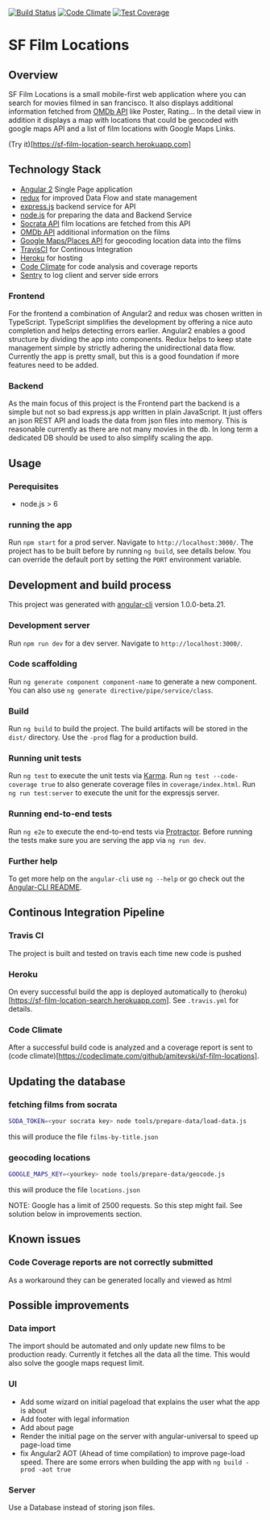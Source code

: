 [![Build Status](https://travis-ci.org/amitevski/sf-film-locations.svg?branch=master)](https://travis-ci.org/amitevski/sf-film-locations)
[![Code Climate](https://codeclimate.com/github/amitevski/sf-film-locations/badges/gpa.svg)](https://codeclimate.com/github/amitevski/sf-film-locations)
[![Test Coverage](https://codeclimate.com/github/amitevski/sf-film-locations/badges/coverage.svg)](https://codeclimate.com/github/amitevski/sf-film-locations/coverage)
# SF Film Locations

## Overview

SF Film Locations is a small mobile-first web application where you can search for movies filmed in san francisco.
It also displays additional information fetched from [OMDb API](https://www.omdbapi.com) like Poster, Rating...
In the detail view in addition it displays a map with locations that could be geocoded with google maps API and a list of film locations with Google Maps Links.

(Try it)[https://sf-film-location-search.herokuapp.com]


## Technology Stack

* [Angular 2](https://angular.io/) Single Page application
* [redux](http://redux.js.org/) for improved Data Flow and state management
* [express.js](http://expressjs.com/) backend service for API
* [node.js](https://nodejs.org) for preparing the data and Backend Service
* [Socrata API](https://data.sfgov.org/Culture-and-Recreation/Film-Locations-in-San-Francisco/yitu-d5am/data) film locations are fetched from this API
* [OMDb API](https://www.omdbapi.com) additional information on the films
* [Google Maps/Places API](https://developers.google.com/maps/documentation/javascript/places-autocomplete) for geocoding location data into the films
* [TravisCI](https://travis-ci.org/) for Continous Integration
* [Heroku](https://heroku.com/) for hosting
* [Code Climate](https://codeclimate.com) for code analysis and coverage reports
* [Sentry](https://sentry.io) to log client and server side errors


### Frontend
For the frontend a combination of Angular2 and redux was chosen written in TypeScript.
TypeScript simplifies the development by offering a nice auto completion and helps detecting errors earlier.
Angular2 enables a good structure by dividing the app into components.
Redux helps to keep state management simple by strictly adhering the unidirectional data flow.
Currently the app is pretty small, but this is a good foundation if more features need to be added.

### Backend
As the main focus of this project is the Frontend part the backend is a simple but not so bad express.js app written in plain JavaScript.
It just offers an json REST API and loads the data from json files into memory.
This is reasonable currently as there are not many movies in the db.
In long term a dedicated DB should be used to also simplify scaling the app.

## Usage

### Perequisites
* node.js > 6

### running the app
Run `npm start` for a prod server. Navigate to `http://localhost:3000/`.
The project has to be built before by running `ng build`, see details below.
You can override the default port by setting the `PORT` environment variable.


## Development and build process

This project was generated with [angular-cli](https://github.com/angular/angular-cli) version 1.0.0-beta.21.

### Development server
Run `npm run dev` for a dev server. Navigate to `http://localhost:3000/`.

### Code scaffolding

Run `ng generate component component-name` to generate a new component. You can also use `ng generate directive/pipe/service/class`.

### Build

Run `ng build` to build the project. The build artifacts will be stored in the `dist/` directory. Use the `-prod` flag for a production build.

### Running unit tests


Run `ng test` to execute the unit tests via [Karma](https://karma-runner.github.io).
Run `ng test --code-coverage true` to also generate coverage files in `coverage/index.html`.
Run `ng run test:server` to execute the unit for the expressjs server.

### Running end-to-end tests

Run `ng e2e` to execute the end-to-end tests via [Protractor](http://www.protractortest.org/).
Before running the tests make sure you are serving the app via `ng run dev`.

### Further help

To get more help on the `angular-cli` use `ng --help` or go check out the [Angular-CLI README](https://github.com/angular/angular-cli/blob/master/README.md).



## Continous Integration Pipeline

### Travis CI
The project is built and tested on travis each time new code is pushed

### Heroku
On every successful build the app is deployed automatically to (heroku)[https://sf-film-location-search.herokuapp.com].
See `.travis.yml` for details.

### Code Climate
After a successful build code is analyzed and a coverage report is sent to (code climate)[https://codeclimate.com/github/amitevski/sf-film-locations].


## Updating the database

### fetching films from socrata

```bash
SODA_TOKEN=<your socrata key> node tools/prepare-data/load-data.js
``` 
this will produce the file `films-by-title.json`

### geocoding locations

```bash
GOOGLE_MAPS_KEY=<yourkey> node tools/prepare-data/geocode.js
``` 
this will produce the file `locations.json`

NOTE: Google has a limit of 2500 requests. So this step might fail.
See solution below in improvements section.


## Known issues

### Code Coverage reports are not correctly submitted
As a workaround they can be generated locally and viewed as html

## Possible improvements

### Data import
The import should be automated and only update new films to be production ready.
Currently it fetches all the data all the time. This would also solve the google maps request limit.

### UI
* Add some wizard on initial pageload that explains the user what the app is about
* Add footer with legal information
* Add about page
* Render the initial page on the server with angular-universal to speed up page-load time
* fix Angular2 AOT (Ahead of time compilation) to improve page-load speed. There are some errors when building the app with `ng build -prod -aot true`

### Server
Use a Database instead of storing json files.